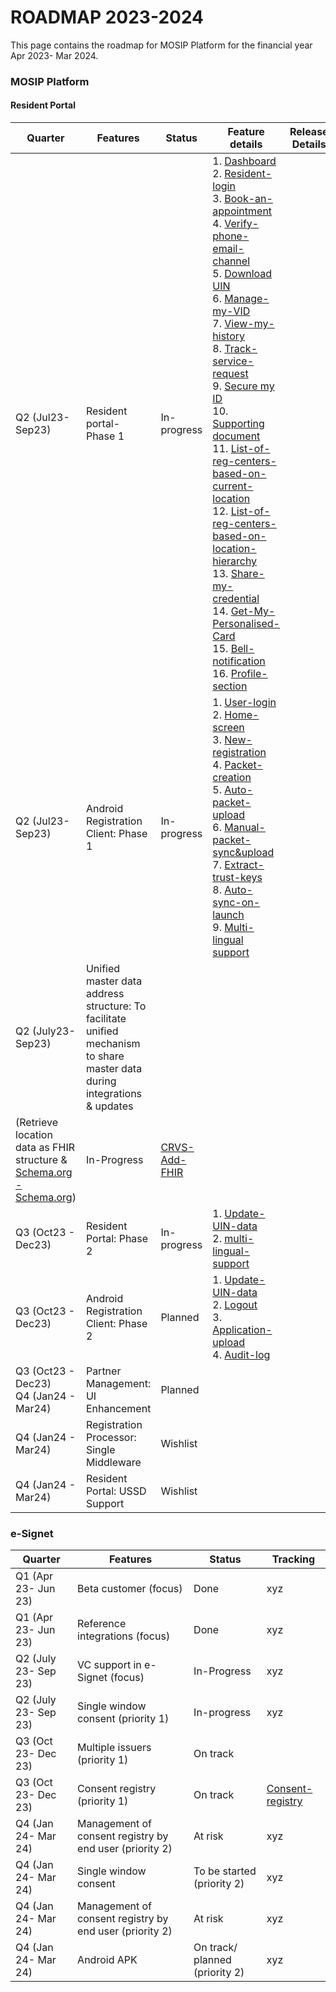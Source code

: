 # ROADMAP 2023-2024

This page contains the roadmap for MOSIP Platform for the financial year Apr 2023- Mar 2024.

### MOSIP Platform

#### Resident Portal

|     Quarter      |   Features    |   Status       | Feature details   | Release Details |
|------------------|---------------|----------------|---------------|---------------------|
|Q2 (Jul23- Sep23)|Resident portal- Phase 1 | In-progress | 1. [Dashboard](https://mosip.atlassian.net/issues/?jql=cf%5B10043%5D%20%3D%20%22Dashboard%22) <br> 2. [Resident-login](https://mosip.atlassian.net/issues/?jql=cf%5B10043%5D%20%3D%20%22resident-login%22) <br> 3. [Book-an-appointment](https://mosip.atlassian.net/issues/?jql=cf%5B10043%5D%20%3D%20%22book-an-appointment%22) <br> 4. [Verify-phone-email-channel](https://mosip.atlassian.net/issues/?jql=cf%5B10043%5D%20%3D%20%22verify-phone-email-channel%22) <br> 5. [Download UIN](https://mosip.atlassian.net/issues/?jql=cf%5B10043%5D%20%3D%20%22download-UIN%22) <br> 6. [Manage-my-VID](https://mosip.atlassian.net/issues/?jql=cf%5B10043%5D%20%3D%20%22Manage-My-VID%22) <br> 7. [View-my-history](https://mosip.atlassian.net/issues/?jql=cf%5B10043%5D%20%3D%20%22View-My-History%22) <br> 8. [Track-service-request](https://mosip.atlassian.net/issues/?jql=cf%5B10043%5D%20%3D%20%22Track-Service-Request%22) <br> 9. [Secure my ID](https://mosip.atlassian.net/issues/?jql=cf%5B10043%5D%20%3D%20%22Secure-My-ID%22) <br> 10. [Supporting document](https://mosip.atlassian.net/issues/?jql=cf%5B10043%5D%20%3D%20%22Supporting-Document%22) <br> 11. [List-of-reg-centers-based-on-current-location](https://mosip.atlassian.net/issues/?jql=cf%5B10043%5D%20%3D%20%22List-of-reg-centers%22) <br> 12. [List-of-reg-centers-based-on-location-hierarchy](https://mosip.atlassian.net/issues/?jql=cf%5B10043%5D%20%3D%20%22List-of-reg-centers%22) <br> 13. [Share-my-credential](https://mosip.atlassian.net/issues/?jql=cf%5B10043%5D%20%3D%20%22Share-My-Credential%22) <br> 14. [Get-My-Personalised-Card](https://mosip.atlassian.net/issues/?jql=cf%5B10043%5D%20%3D%20%22Get-My-Personalised-Card%22) <br> 15. [Bell-notification](https://mosip.atlassian.net/issues/?jql=cf%5B10043%5D%20%3D%20%22bell-notification%22) <br> 16. [Profile-section](https://mosip.atlassian.net/issues/?jql=cf%5B10043%5D%20%3D%20%22profile-section%22) <br> |
|Q2 (Jul23- Sep23)|Android Registration Client: Phase 1 | In-progress  | 1. [User-login](https://mosip.atlassian.net/issues/?jql=cf%5B10043%5D%20%3D%20%22User-login%22) <br> 2. [Home-screen](https://mosip.atlassian.net/issues/?jql=cf%5B10043%5D%20%3D%20%22Home-screen%22) <br> 3. [New-registration](https://mosip.atlassian.net/issues/?jql=cf%5B10043%5D%20%3D%20%22Acknowledgment-page%22) <br> 4. [Packet-creation](https://mosip.atlassian.net/issues/?jql=cf%5B10043%5D%20%3D%20%22packet-creation%22) <br> 5. [Auto-packet-upload](https://mosip.atlassian.net/issues/?jql=cf%5B10043%5D%20%3D%20%22auto-packet-upload%22) <br> 6. [Manual-packet-sync&upload](https://mosip.atlassian.net/issues/?jql=cf%5B10043%5D%20%3D%20%22manual-packet-sync%26upload%22) <br> 7. [Extract-trust-keys](https://mosip.atlassian.net/issues/?jql=cf%5B10043%5D%20%3D%20%22Extract-trust-keys%22) <br> 8. [Auto-sync-on-launch](https://mosip.atlassian.net/issues/?jql=cf%5B10043%5D%20%3D%20%22Auto-sync-on-launch%22) <br> 9. [Multi-lingual support](https://mosip.atlassian.net/issues/?jql=cf%5B10043%5D%20%3D%20%22data-entry-language%22) <br>|
|Q2 (July23- Sep23)|Unified master data address structure: To facilitate unified mechanism to share master data during integrations & updates
(Retrieve location data as FHIR structure & [Schema.org - Schema.org](http://schema.org/)) | In-Progress | [CRVS-Add-FHIR](https://mosip.atlassian.net/issues/?jql=cf%5B10043%5D%20%3D%20%22CRVS-Add-FHIR%22)||
|Q3 (Oct23 - Dec23)|Resident Portal: Phase 2| In-progress | 1. [Update-UIN-data](https://mosip.atlassian.net/issues/?jql=cf%5B10043%5D%20%3D%20%22Update-UIN-data%22) <br> 2. [multi-lingual-support](https://mosip.atlassian.net/issues/?jql=cf%5B10043%5D%20%3D%20%22multi-lingual-support%22) <br> ||
|Q3 (Oct23 - Dec23)|Android Registration Client: Phase 2 | Planned |1. [Update-UIN-data](https://mosip.atlassian.net/issues/?jql=cf%5B10043%5D%20%3D%20%22Update-UIN-data%22) <br> 2. [Logout](https://mosip.atlassian.net/issues/?jql=cf%5B10043%5D%20%3D%20%22Logout%22) <br> 3. [Application-upload](https://mosip.atlassian.net/issues/?jql=cf%5B10043%5D%20%3D%20%22Application-upload%22) <br> 4. [Audit-log](https://mosip.atlassian.net/issues/?jql=cf%5B10043%5D%20%3D%20%22Audit-log%22) <br> ||
|Q3 (Oct23 - Dec23) <br> Q4 (Jan24 - Mar24)|Partner Management: UI Enhancement | Planned| ||
|Q4 (Jan24 - Mar24)|Registration Processor: Single Middleware | Wishlist | ||
|Q4 (Jan24 - Mar24)|Resident Portal: USSD Support | Wishlist | |



### e-Signet

|     Quarter      |   Features    |   Status       | Tracking      |
|------------------|--------------|----------------|---------------|
|Q1 (Apr 23- Jun 23)|Beta customer (focus)| Done | xyz|
|Q1 (Apr 23- Jun 23)|Reference integrations (focus)| Done | xyz|
|Q2 (July 23- Sep 23)|VC support in e-Signet (focus) | In-Progress | xyz|
|Q2 (July 23- Sep 23)|Single window consent (priority 1)| In-progress | xyz|
|Q3 (Oct 23- Dec 23)|Multiple issuers (priority 1)| On track | |
|Q3 (Oct 23- Dec 23)|Consent registry (priority 1)| On track| [Consent-registry](https://mosip.atlassian.net/issues/?jql=project+%3D+10136+AND+cf%5B10043%5D+%3D+consent-registry)|
|Q4 (Jan 24- Mar 24)|Management of consent registry by end user (priority 2)| At risk | xyz|
|Q4 (Jan 24- Mar 24)|Single window consent| To be started (priority 2)| xyz|
|Q4 (Jan 24- Mar 24)|Management of consent registry by end user (priority 2)| At risk | xyz|
|Q4 (Jan 24- Mar 24) |Android APK| On track/ planned (priority 2)| xyz |
